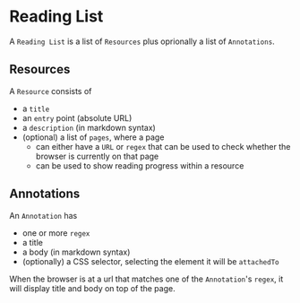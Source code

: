 # Reading List
A `Reading List` is a list of `Resources` plus oprionally a list of `Annotations`.

## Resources
A `Resource` consists of
  - a `title`
  - an `entry` point (absolute URL)
  - a `description` (in markdown syntax)
  - (optional) a list of `pages`, where a page
    - can either have a `URL` or `regex` that can be used to check whether the browser is currently on that page
    - can be used to show reading progress within a resource

## Annotations

An `Annotation` has
  - one or more `regex`
  - a title
  - a body (in markdown syntax)
  - (optionally) a CSS selector, selecting the element it will be `attachedTo`

When the browser is at a url that matches one of the `Annotation`'s `regex`, it will display title and body on top of the page.


